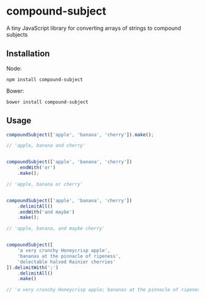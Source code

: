 compound-subject
================

A tiny JavaScript library for converting arrays of strings to compound subjects

## Installation

Node:

```shell
npm install compound-subject
```

Bower:

```shell
bower install compound-subject
```

## Usage

```javascript
compoundSubject(['apple', 'banana', 'cherry']).make();

// 'apple, banana and cherry'


compoundSubject(['apple', 'banana', 'cherry'])
	.endWith('or')
	.make();

// 'apple, banana or cherry'


compoundSubject(['apple', 'banana', 'cherry'])
	.delimitAll()
	.endWith('and maybe')
	.make();

// 'apple, banana, and maybe cherry'


compoundSubject([
	'a very crunchy Honeycrisp apple',
	'bananas at the pinnacle of ripeness',
	'delectable halved Rainier cherries'
]).delimitWith(';')
	.delimitAll()
	.make()

// 'a very crunchy Honeycrisp apple; bananas at the pinnacle of ripeness; and delectable halved Rainier cherries'
```
